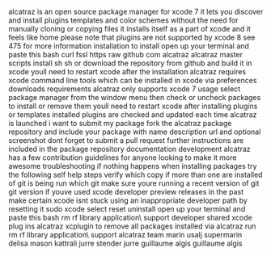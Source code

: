 alcatraz is an open source package manager for xcode 7 it lets you discover and install plugins templates and color schemes without the need for manually cloning or copying files it installs itself as a part of xcode and it feels like home please note that plugins are not supported by xcode 8 see 475 for more information installation to install open up your terminal and paste this bash curl fssl https raw github com alcatraz alcatraz master scripts install sh sh or download the repository from github and build it in xcode youll need to restart xcode after the installation alcatraz requires xcode command line tools which can be installed in xcode via preferences downloads requirements alcatraz only supports xcode 7 usage select package manager from the window menu then check or uncheck packages to install or remove them youll need to restart xcode after installing plugins or templates installed plugins are checked and updated each time alcatraz is launched i want to submit my package fork the alcatraz package repository and include your package with name description url and optional screenshot dont forget to submit a pull request further instructions are included in the package repository documentation development alcatraz has a few contribution guidelines for anyone looking to make it more awesome troubleshooting if nothing happens when installing packages try the following self help steps verify which copy if more than one are installed of git is being run which git make sure youre running a recent version of git git version if youve used xcode developer preview releases in the past make certain xcode isnt stuck using an inappropriate developer path by resetting it sudo xcode select reset uninstall open up your terminal and paste this bash rm rf library application\ support developer shared xcode plug ins alcatraz xcplugin to remove all packages installed via alcatraz run rm rf library application\ support alcatraz team marin usalj supermarin delisa mason kattrali jurre stender jurre guillaume algis guillaume algis